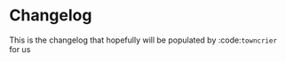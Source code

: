 # Changelog


This is the changelog that hopefully will be populated by :code:`towncrier` for us

<!-- towncrier release notes start -->


